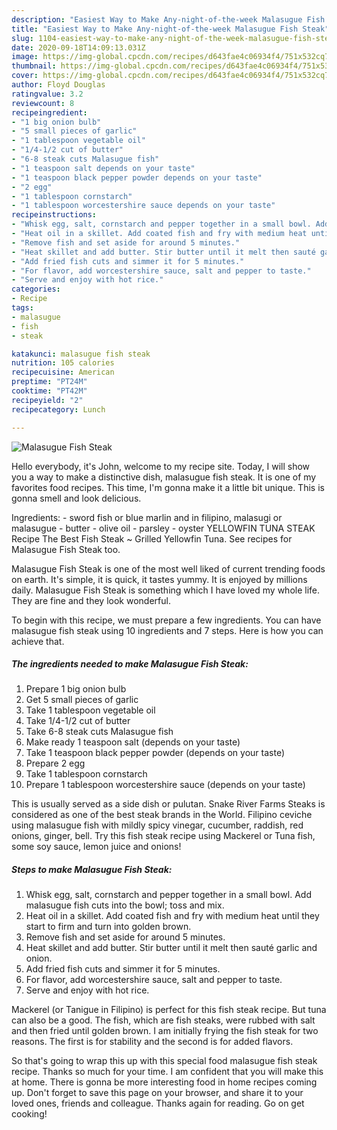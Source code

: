 ```yaml
---
description: "Easiest Way to Make Any-night-of-the-week Malasugue Fish Steak"
title: "Easiest Way to Make Any-night-of-the-week Malasugue Fish Steak"
slug: 1104-easiest-way-to-make-any-night-of-the-week-malasugue-fish-steak
date: 2020-09-18T14:09:13.031Z
image: https://img-global.cpcdn.com/recipes/d643fae4c06934f4/751x532cq70/malasugue-fish-steak-recipe-main-photo.jpg
thumbnail: https://img-global.cpcdn.com/recipes/d643fae4c06934f4/751x532cq70/malasugue-fish-steak-recipe-main-photo.jpg
cover: https://img-global.cpcdn.com/recipes/d643fae4c06934f4/751x532cq70/malasugue-fish-steak-recipe-main-photo.jpg
author: Floyd Douglas
ratingvalue: 3.2
reviewcount: 8
recipeingredient:
- "1 big onion bulb"
- "5 small pieces of garlic"
- "1 tablespoon vegetable oil"
- "1/4-1/2 cut of butter"
- "6-8 steak cuts Malasugue fish"
- "1 teaspoon salt depends on your taste"
- "1 teaspoon black pepper powder depends on your taste"
- "2 egg"
- "1 tablespoon cornstarch"
- "1 tablespoon worcestershire sauce depends on your taste"
recipeinstructions:
- "Whisk egg, salt, cornstarch and pepper together in a small bowl. Add malasugue fish cuts into the bowl; toss and mix."
- "Heat oil in a skillet. Add coated fish and fry with medium heat until they start to firm and turn into golden brown."
- "Remove fish and set aside for around 5 minutes."
- "Heat skillet and add butter. Stir butter until it melt then sauté garlic and onion."
- "Add fried fish cuts and simmer it for 5 minutes."
- "For flavor, add worcestershire sauce, salt and pepper to taste."
- "Serve and enjoy with hot rice."
categories:
- Recipe
tags:
- malasugue
- fish
- steak

katakunci: malasugue fish steak 
nutrition: 105 calories
recipecuisine: American
preptime: "PT24M"
cooktime: "PT42M"
recipeyield: "2"
recipecategory: Lunch

---
```



![Malasugue Fish Steak](https://img-global.cpcdn.com/recipes/d643fae4c06934f4/751x532cq70/malasugue-fish-steak-recipe-main-photo.jpg)

Hello everybody, it's John, welcome to my recipe site. Today, I will show you a way to make a distinctive dish, malasugue fish steak. It is one of my favorites food recipes. This time, I'm gonna make it a little bit unique. This is gonna smell and look delicious.

Ingredients: - sword fish or blue marlin and in filipino, malasugi or malasugue - butter - olive oil - parsley - oyster YELLOWFIN TUNA STEAK Recipe The Best Fish Steak ~ Grilled Yellowfin Tuna. See recipes for Malasugue Fish Steak too.

Malasugue Fish Steak is one of the most well liked of current trending foods on earth. It's simple, it is quick, it tastes yummy. It is enjoyed by millions daily. Malasugue Fish Steak is something which I have loved my whole life. They are fine and they look wonderful.


To begin with this recipe, we must prepare a few ingredients. You can have malasugue fish steak using 10 ingredients and 7 steps. Here is how you can achieve that.

<!--inarticleads1-->

##### The ingredients needed to make Malasugue Fish Steak:

1. Prepare 1 big onion bulb
1. Get 5 small pieces of garlic
1. Take 1 tablespoon vegetable oil
1. Take 1/4-1/2 cut of butter
1. Take 6-8 steak cuts Malasugue fish
1. Make ready 1 teaspoon salt (depends on your taste)
1. Take 1 teaspoon black pepper powder (depends on your taste)
1. Prepare 2 egg
1. Take 1 tablespoon cornstarch
1. Prepare 1 tablespoon worcestershire sauce (depends on your taste)


This is usually served as a side dish or pulutan. Snake River Farms Steaks is considered as one of the best steak brands in the World. Filipino ceviche using malasugue fish with mildly spicy vinegar, cucumber, raddish, red onions, ginger, bell. Try this fish steak recipe using Mackerel or Tuna fish, some soy sauce, lemon juice and onions! 

<!--inarticleads2-->

##### Steps to make Malasugue Fish Steak:

1. Whisk egg, salt, cornstarch and pepper together in a small bowl. Add malasugue fish cuts into the bowl; toss and mix.
1. Heat oil in a skillet. Add coated fish and fry with medium heat until they start to firm and turn into golden brown.
1. Remove fish and set aside for around 5 minutes.
1. Heat skillet and add butter. Stir butter until it melt then sauté garlic and onion.
1. Add fried fish cuts and simmer it for 5 minutes.
1. For flavor, add worcestershire sauce, salt and pepper to taste.
1. Serve and enjoy with hot rice.


Mackerel (or Tanigue in Filipino) is perfect for this fish steak recipe. But tuna can also be a good. The fish, which are fish steaks, were rubbed with salt and then fried until golden brown. I am initially frying the fish steak for two reasons. The first is for stability and the second is for added flavors. 

So that's going to wrap this up with this special food malasugue fish steak recipe. Thanks so much for your time. I am confident that you will make this at home. There is gonna be more interesting food in home recipes coming up. Don't forget to save this page on your browser, and share it to your loved ones, friends and colleague. Thanks again for reading. Go on get cooking!
